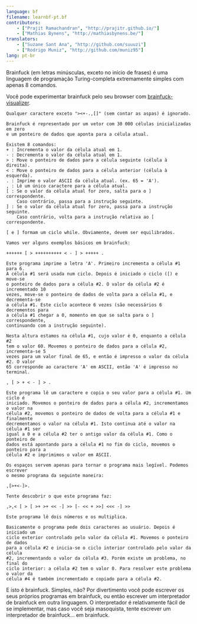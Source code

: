```yaml
---
language: bf
filename: learnbf-pt.bf
contributors:
    - ["Prajit Ramachandran", "http://prajitr.github.io/"]
    - ["Mathias Bynens", "http://mathiasbynens.be/"]
translators:
    - ["Suzane Sant Ana", "http://github.com/suuuzi"]
    - ["Rodrigo Muniz", "http://github.com/muniz95"]
lang: pt-br
---
```


Brainfuck (em letras minúsculas, exceto no início de frases) é uma linguagem de
programação Turing-completa extremamente simples com apenas 8 comandos.

Você pode experimentar brainfuck pelo seu browser com [brainfuck-visualizer](http://fatiherikli.github.io/brainfuck-visualizer/).

```bf
Qualquer caractere exceto "><+-.,[]" (sem contar as aspas) é ignorado.

Brainfuck é representado por um vetor com 30 000 células inicializadas em zero
e um ponteiro de dados que aponta para a célula atual.

Existem 8 comandos:
+ : Incrementa o valor da célula atual em 1.
- : Decrementa o valor da célula atual em 1.
> : Move o ponteiro de dados para a célula seguinte (célula à direita).
< : Move o ponteiro de dados para a célula anterior (célula à esquerda).
. : Imprime o valor ASCII da célula atual. (ex. 65 = 'A').
, : Lê um único caractere para a célula atual.
[ : Se o valor da célula atual for zero, salta para o ] correspondente.
    Caso contrário, passa para a instrução seguinte.
] : Se o valor da célula atual for zero, passa para a instrução seguinte.
    Caso contrário, volta para a instrução relativa ao [ correspondente.

[ e ] formam um ciclo while. Obviamente, devem ser equilibrados.

Vamos ver alguns exemplos básicos em brainfuck:

++++++ [ > ++++++++++ < - ] > +++++ .

Este programa imprime a letra 'A'. Primeiro incrementa a célula #1 para 6.
A célula #1 será usada num ciclo. Depois é iniciado o ciclo ([) e move-se
o ponteiro de dados para a célula #2. O valor da célula #2 é incrementado 10
vezes, move-se o ponteiro de dados de volta para a célula #1, e decrementa-se
a célula #1. Este ciclo acontece 6 vezes (são necessários 6 decrementos para
a célula #1 chegar a 0, momento em que se salta para o ] correspondente,
continuando com a instrução seguinte).

Nesta altura estamos na célula #1, cujo valor é 0, enquanto a célula #2
tem o valor 60. Movemos o ponteiro de dados para a célula #2, incrementa-se 5
vezes para um valor final de 65, e então é impresso o valor da célula #2. O valor
65 corresponde ao caractere 'A' em ASCII, então 'A' é impresso no terminal.

, [ > + < - ] > .

Este programa lê um caractere e copia o seu valor para a célula #1. Um ciclo é
iniciado. Movemos o ponteiro de dados para a célula #2, incrementamos o valor na
célula #2, movemos o ponteiro de dados de volta para a célula #1 e finalmente
decrementamos o valor na célula #1. Isto continua até o valor na célula #1 ser
igual a 0 e a célula #2 ter o antigo valor da célula #1. Como o ponteiro de
dados está apontando para a célula #1 no fim do ciclo, movemos o ponteiro para a
célula #2 e imprimimos o valor em ASCII.

Os espaços servem apenas para tornar o programa mais legível. Podemos escrever
o mesmo programa da seguinte maneira:

,[>+<-]>.

Tente descobrir o que este programa faz:

,>,< [ > [ >+ >+ << -] >> [- << + >>] <<< -] >>

Este programa lê dois números e os multiplica.

Basicamente o programa pede dois caracteres ao usuário. Depois é iniciado um
ciclo exterior controlado pelo valor da célula #1. Movemos o ponteiro de dados
para a célula #2 e inicia-se o ciclo interior controlado pelo valor da célula
#2, incrementando o valor da célula #3. Porém existe um problema, no final do
ciclo interior: a célula #2 tem o valor 0. Para resolver este problema o valor da
célula #4 é também incrementado e copiado para a célula #2.
```

E isto é brainfuck. Simples, não? Por divertimento você pode escrever os
seus próprios programas em brainfuck, ou então escrever um interpretador de
brainfuck em outra linguagem. O interpretador é relativamente fácil de se
implementar, mas caso você seja masoquista, tente escrever um interpretador de
brainfuck… em brainfuck.
